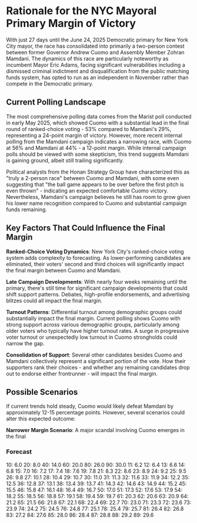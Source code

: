 # Rationale for the NYC Mayoral Primary Margin of Victory

With just 27 days until the June 24, 2025 Democratic primary for New York City mayor, the race has consolidated into primarily a two-person contest between former Governor Andrew Cuomo and Assembly Member Zohran Mamdani. The dynamics of this race are particularly noteworthy as incumbent Mayor Eric Adams, facing significant vulnerabilities including a dismissed criminal indictment and disqualification from the public matching funds system, has opted to run as an independent in November rather than compete in the Democratic primary.

## Current Polling Landscape

The most comprehensive polling data comes from the Marist poll conducted in early May 2025, which showed Cuomo with a substantial lead in the final round of ranked-choice voting - 53% compared to Mamdani's 29%, representing a 24-point margin of victory. However, more recent internal polling from the Mamdani campaign indicates a narrowing race, with Cuomo at 56% and Mamdani at 44% - a 12-point margin. While internal campaign polls should be viewed with some skepticism, this trend suggests Mamdani is gaining ground, albeit still trailing significantly.

Political analysts from the Honan Strategy Group have characterized this as "truly a 2-person race" between Cuomo and Mamdani, with some even suggesting that "the ball game appears to be over before the first pitch is even thrown" - indicating an expected comfortable Cuomo victory. Nevertheless, Mamdani's campaign believes he still has room to grow given his lower name recognition compared to Cuomo and substantial campaign funds remaining.

## Key Factors That Could Influence the Final Margin

**Ranked-Choice Voting Dynamics**: New York City's ranked-choice voting system adds complexity to forecasting. As lower-performing candidates are eliminated, their voters' second and third choices will significantly impact the final margin between Cuomo and Mamdani.

**Late Campaign Developments**: With nearly four weeks remaining until the primary, there's still time for significant campaign developments that could shift support patterns. Debates, high-profile endorsements, and advertising blitzes could all impact the final margin.

**Turnout Patterns**: Differential turnout among demographic groups could substantially impact the final margin. Current polling shows Cuomo with strong support across various demographic groups, particularly among older voters who typically have higher turnout rates. A surge in progressive voter turnout or unexpectedly low turnout in Cuomo strongholds could narrow the gap.

**Consolidation of Support**: Several other candidates besides Cuomo and Mamdani collectively represent a significant portion of the vote. How their supporters rank their choices - and whether any remaining candidates drop out to endorse either frontrunner - will impact the final margin.

## Possible Scenarios

If current trends hold steady, Cuomo would likely defeat Mamdani by approximately 12-15 percentage points. However, several scenarios could alter this expected outcome:

**Narrower Margin Scenario**: A major scandal involving Cuomo emerges in the final

### Forecast

10: 6.0
20: 8.0
40: 14.0
60: 20.0
80: 26.0
90: 30.0
11: 6.2
12: 6.4
13: 6.6
14: 6.8
15: 7.0
16: 7.2
17: 7.4
18: 7.6
19: 7.8
21: 8.3
22: 8.6
23: 8.9
24: 9.2
25: 9.5
26: 9.8
27: 10.1
28: 10.4
29: 10.7
30: 11.0
31: 11.3
32: 11.6
33: 11.9
34: 12.2
35: 12.5
36: 12.8
37: 13.1
38: 13.4
39: 13.7
41: 14.3
42: 14.6
43: 14.9
44: 15.2
45: 15.5
46: 15.8
47: 16.1
48: 16.4
49: 16.7
50: 17.0
51: 17.3
52: 17.6
53: 17.9
54: 18.2
55: 18.5
56: 18.8
57: 19.1
58: 19.4
59: 19.7
61: 20.3
62: 20.6
63: 20.9
64: 21.2
65: 21.5
66: 21.8
67: 22.1
68: 22.4
69: 22.7
70: 23.0
71: 23.3
72: 23.6
73: 23.9
74: 24.2
75: 24.5
76: 24.8
77: 25.1
78: 25.4
79: 25.7
81: 26.4
82: 26.8
83: 27.2
84: 27.6
85: 28.0
86: 28.4
87: 28.8
88: 29.2
89: 29.6